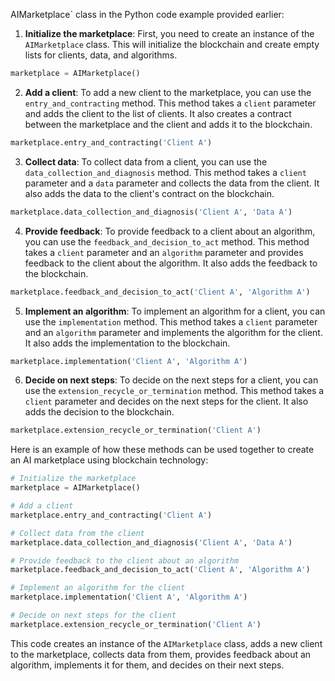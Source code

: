 AIMarketplace` class in the Python code example provided earlier:

1. **Initialize the marketplace**: First, you need to create an instance of the `AIMarketplace` class. This will initialize the blockchain and create empty lists for clients, data, and algorithms.

```python
marketplace = AIMarketplace()
```

2. **Add a client**: To add a new client to the marketplace, you can use the `entry_and_contracting` method. This method takes a `client` parameter and adds the client to the list of clients. It also creates a contract between the marketplace and the client and adds it to the blockchain.

```python
marketplace.entry_and_contracting('Client A')
```

3. **Collect data**: To collect data from a client, you can use the `data_collection_and_diagnosis` method. This method takes a `client` parameter and a `data` parameter and collects the data from the client. It also adds the data to the client's contract on the blockchain.

```python
marketplace.data_collection_and_diagnosis('Client A', 'Data A')
```

4. **Provide feedback**: To provide feedback to a client about an algorithm, you can use the `feedback_and_decision_to_act` method. This method takes a `client` parameter and an `algorithm` parameter and provides feedback to the client about the algorithm. It also adds the feedback to the blockchain.

```python
marketplace.feedback_and_decision_to_act('Client A', 'Algorithm A')
```

5. **Implement an algorithm**: To implement an algorithm for a client, you can use the `implementation` method. This method takes a `client` parameter and an `algorithm` parameter and implements the algorithm for the client. It also adds the implementation to the blockchain.

```python
marketplace.implementation('Client A', 'Algorithm A')
```

6. **Decide on next steps**: To decide on the next steps for a client, you can use the `extension_recycle_or_termination` method. This method takes a `client` parameter and decides on the next steps for the client. It also adds the decision to the blockchain.

```python
marketplace.extension_recycle_or_termination('Client A')
```

Here is an example of how these methods can be used together to create an AI marketplace using blockchain technology:

```python
# Initialize the marketplace
marketplace = AIMarketplace()

# Add a client
marketplace.entry_and_contracting('Client A')

# Collect data from the client
marketplace.data_collection_and_diagnosis('Client A', 'Data A')

# Provide feedback to the client about an algorithm
marketplace.feedback_and_decision_to_act('Client A', 'Algorithm A')

# Implement an algorithm for the client
marketplace.implementation('Client A', 'Algorithm A')

# Decide on next steps for the client
marketplace.extension_recycle_or_termination('Client A')
```

This code creates an instance of the `AIMarketplace` class, adds a new client to the marketplace, collects data from them, provides feedback about an algorithm, implements it for them, and decides on their next steps.

